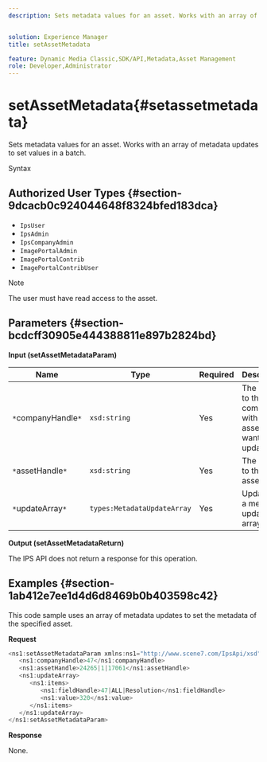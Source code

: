 ```yaml
---
description: Sets metadata values for an asset. Works with an array of metadata updates to set values in a batch.


solution: Experience Manager
title: setAssetMetadata

feature: Dynamic Media Classic,SDK/API,Metadata,Asset Management
role: Developer,Administrator
---
```


# setAssetMetadata{#setassetmetadata}

Sets metadata values for an asset. Works with an array of metadata updates to set values in a batch.

 Syntax 

## Authorized User Types {#section-9dcacb0c924044648f8324bfed183dca}

* `IpsUser` 
* `IpsAdmin` 
* `IpsCompanyAdmin` 
* `ImagePortalAdmin` 
* `ImagePortalContrib` 
* `ImagePortalContribUser`

>[!NOTE]
>
>The user must have read access to the asset.

## Parameters {#section-bcdcff30905e444388811e897b2824bd}

**Input (setAssetMetadataParam)** 

|  Name  | Type  | Required  | Description  |
|---|---|---|---|
|  `*`companyHandle`*`  | `xsd:string`  | Yes  | The handle to the company with the asset you want to update.  |
|  `*`assetHandle`*`  | `xsd:string`  | Yes  | The handle to the asset.  |
|  `*`updateArray`*`  | `types:MetadataUpdateArray`  | Yes  | Updates in a metadata update array.  |

**Output (setAssetMetadataReturn)**

The IPS API does not return a response for this operation.

## Examples {#section-1ab412e7ee1d4d6d8469b0b403598c42}

This code sample uses an array of metadata updates to set the metadata of the specified asset.

**Request** 

```java
<ns1:setAssetMetadataParam xmlns:ns1="http://www.scene7.com/IpsApi/xsd">
   <ns1:companyHandle>47</ns1:companyHandle>
   <ns1:assetHandle>24265|1|17061</ns1:assetHandle>
   <ns1:updateArray>
      <ns1:items>
         <ns1:fieldHandle>47|ALL|Resolution</ns1:fieldHandle>
         <ns1:value>320</ns1:value>
      </ns1:items>
   </ns1:updateArray>
</ns1:setAssetMetadataParam>
```

**Response**

None. 
